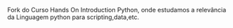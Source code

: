 Fork do Curso Hands On Introduction Python, onde estudamos a relevância da Linguagem python para scripting,data,etc.
